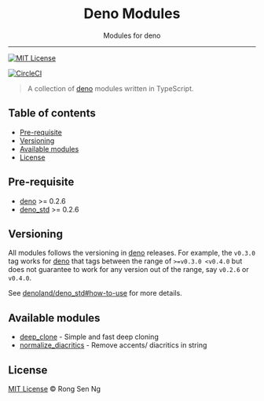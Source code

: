 <div align="center" style="text-align: center;">
  <h1 style="border-bottom: none;">Deno Modules</h1>

  <p>Modules for deno</p>
</div>

<hr />

[![MIT License][mit-license-badge]][mit-license-url]

[![CircleCI][circleci-badge]][circleci-url]

> A collection of [deno][] modules written in TypeScript.

## Table of contents <!-- omit in toc -->

- [Pre-requisite](#pre-requisite)
- [Versioning](#versioning)
- [Available modules](#available-modules)
- [License](#license)

## Pre-requisite

- [deno][] >= 0.2.6
- [deno_std][] >= 0.2.6

## Versioning

All modules follows the versioning in [deno][] releases. For example, the `v0.3.0` tag works for [deno][] that tags between the range of `>=v0.3.0 <v0.4.0` but does not guarantee to work for any version out of the range, say `v0.2.6` or `v0.4.0`.

See [denoland/deno_std#how-to-use][] for more details.

## Available modules

- [deep_clone][] - Simple and fast deep cloning
- [normalize_diacritics][] - Remove accents/ diacritics in string

## License

[MIT License](http://motss.mit-license.org/) © Rong Sen Ng

<!-- References -->

[deno]: https://github.com/denoland/deno
[deno_std]: https://github.com/denoland/deno_std
[denoland/deno_std#how-to-use]: https://github.com/denoland/deno_std#how-to-use
[deep_clone]: https://github.com/motss/deno_mod/tree/master/deep_clone
[normalize_diacritics]: https://github.com/motss/deno_mod/tree/master/normalize_diacritics

<!-- Badges -->

[mit-license-badge]: https://flat.badgen.net/badge/license/MIT/blue
[circleci-badge]: https://flat.badgen.net/circleci/github/motss/deno_mod/master?icon=circleci

<!-- Links -->

[mit-license-url]: https://github.com/motss/deno_mod/blob/master/LICENSE
[circleci-url]: https://circleci.com/gh/motss/deno_mod/tree/master
